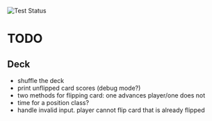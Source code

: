 ![Test Status](../../workflows/test/badge.svg)

#  TODO

## Deck

* shuffle the deck
* print unflipped card scores (debug mode?)
* two methods for flipping card: one advances player/one does not
* time for a position class?
* handle invalid input. player cannot flip card that is already flipped
